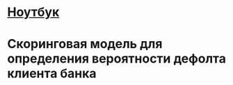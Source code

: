 # [Ноутбук](https://github.com/Sly-Dog/skillfactory_rds/blob/main/module_5/scoring.ipynb)
# Скоринговая модель для определения вероятности дефолта клиента банка 
